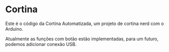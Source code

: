 Cortina
=======
Este é o código da Cortina Automatizada, um projeto de cortina nerd com o Arduino.

Atualmente as funções com botão estão implementadas, para um futuro, podemos adicionar conexão USB.
